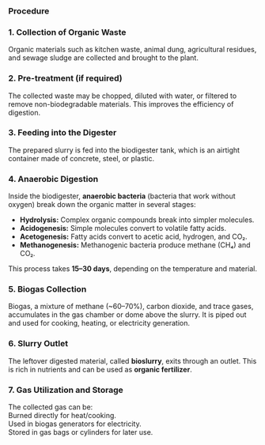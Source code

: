 ### Procedure


### 1. Collection of Organic Waste

Organic materials such as kitchen waste, animal dung, agricultural residues, and sewage sludge are collected and brought to the plant.

### 2. Pre-treatment (if required)

The collected waste may be chopped, diluted with water, or filtered to remove non-biodegradable materials. This improves the efficiency of digestion.

### 3. Feeding into the Digester

The prepared slurry is fed into the biodigester tank, which is an airtight container made of concrete, steel, or plastic.

### 4. Anaerobic Digestion

Inside the biodigester, **anaerobic bacteria** (bacteria that work without oxygen) break down the organic matter in several stages:

* **Hydrolysis:** Complex organic compounds break into simpler molecules.
* **Acidogenesis:** Simple molecules convert to volatile fatty acids.
* **Acetogenesis:** Fatty acids convert to acetic acid, hydrogen, and CO₂.
* **Methanogenesis:** Methanogenic bacteria produce methane (CH₄) and CO₂.

This process takes **15–30 days**, depending on the temperature and material.

### 5. Biogas Collection

Biogas, a mixture of methane (\~60–70%), carbon dioxide, and trace gases, accumulates in the gas chamber or dome above the slurry. It is piped out and used for cooking, heating, or electricity generation.

### 6. Slurry Outlet

The leftover digested material, called **bioslurry**, exits through an outlet. This is rich in nutrients and can be used as **organic fertilizer**.

### 7. Gas Utilization and Storage

The collected gas can be:
<br>Burned directly for heat/cooking.
<br>Used in biogas generators for electricity.
<br>Stored in gas bags or cylinders for later use.
